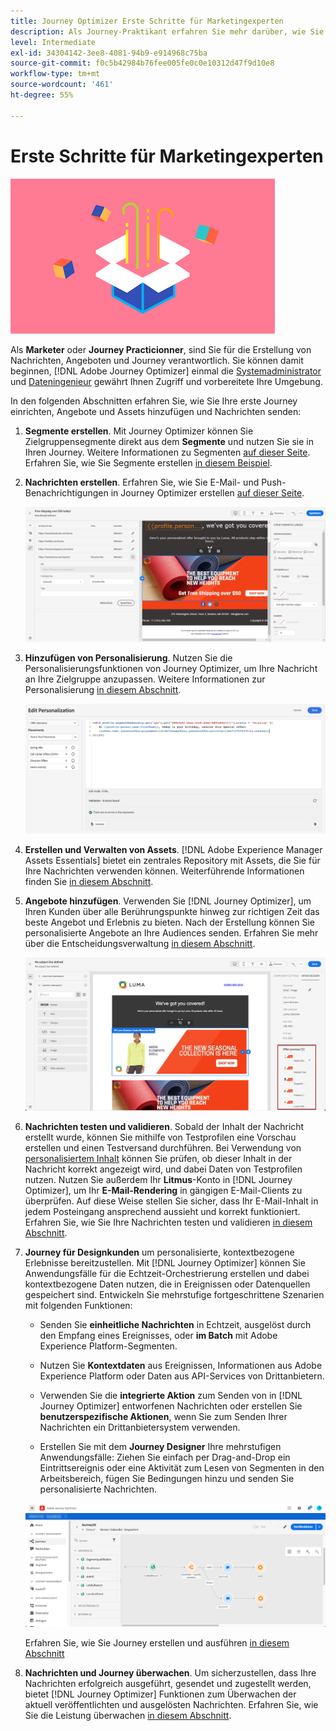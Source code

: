 ```yaml
---
title: Journey Optimizer Erste Schritte für Marketingexperten
description: Als Journey-Praktikant erfahren Sie mehr darüber, wie Sie mit Journey Optimizer arbeiten
level: Intermediate
exl-id: 34304142-3ee8-4081-94b9-e914968c75ba
source-git-commit: f0c5b42984b76fee005fe0c0e10312d47f9d10e8
workflow-type: tm+mt
source-wordcount: '461'
ht-degree: 55%

---
```


# Erste Schritte für Marketingexperten

![Marketingexperte](assets/do-not-localize/user-3.png)

Als **Marketer** oder **Journey Practicionner**, sind Sie für die Erstellung von Nachrichten, Angeboten und Journey verantwortlich. Sie können damit beginnen, [!DNL Adobe Journey Optimizer] einmal die [Systemadministrator](administrator.md) und [Dateningenieur](data-engineer.md) gewährt Ihnen Zugriff und vorbereitete Ihre Umgebung.

In den folgenden Abschnitten erfahren Sie, wie Sie Ihre erste Journey einrichten, Angebote und Assets hinzufügen und Nachrichten senden:

1. **Segmente erstellen**. Mit Journey Optimizer können Sie Zielgruppensegmente direkt aus dem **Segmente** und nutzen Sie sie in Ihren Journey.  Weitere Informationen zu Segmenten [auf dieser Seite](../segment/about-segments.md). Erfahren Sie, wie Sie Segmente erstellen [in diesem Beispiel](../segment/creating-a-segment.md).

1. **Nachrichten erstellen**. Erfahren Sie, wie Sie E-Mail- und Push-Benachrichtigungen in Journey Optimizer erstellen [auf dieser Seite](../create-message.md).

   ![](../assets/email_designer_7.png)

1. **Hinzufügen von Personalisierung**. Nutzen Sie die Personalisierungsfunktionen von Journey Optimizer, um Ihre Nachricht an Ihre Zielgruppe anzupassen. Weitere Informationen zur Personalisierung [in diesem Abschnitt](../personalization/personalize.md).

   ![](../personalization/assets/perso_ee2.png)

1. **Erstellen und Verwalten von Assets**. [!DNL Adobe Experience Manager Assets Essentials] bietet ein zentrales Repository mit Assets, die Sie für Ihre Nachrichten verwenden können. Weiterführende Informationen finden Sie [in diesem Abschnitt](../assets-essentials.md).

1. **Angebote hinzufügen**. Verwenden Sie [!DNL Journey Optimizer], um Ihren Kunden über alle Berührungspunkte hinweg zur richtigen Zeit das beste Angebot und Erlebnis zu bieten. Nach der Erstellung können Sie personalisierte Angebote an Ihre Audiences senden. Erfahren Sie mehr über die Entscheidungsverwaltung [in diesem Abschnitt](../../using/offers/get-started/starting-offer-decisioning.md).

   ![](../assets/offers-e2e-offers-displayed.png)

1. **Nachrichten testen und validieren**. Sobald der Inhalt der Nachricht erstellt wurde, können Sie mithilfe von Testprofilen eine Vorschau erstellen und einen Testversand durchführen. Bei Verwendung von [personalisiertem Inhalt](../personalization/personalize.md) können Sie prüfen, ob dieser Inhalt in der Nachricht korrekt angezeigt wird, und dabei Daten von Testprofilen nutzen. Nutzen Sie außerdem Ihr **Litmus**-Konto in [!DNL Journey Optimizer], um Ihr **E-Mail-Rendering** in gängigen E-Mail-Clients zu überprüfen. Auf diese Weise stellen Sie sicher, dass Ihr E-Mail-Inhalt in jedem Posteingang ansprechend aussieht und korrekt funktioniert. Erfahren Sie, wie Sie Ihre Nachrichten testen und validieren [in diesem Abschnitt](../preview.md).

1. **Journey für Designkunden** um personalisierte, kontextbezogene Erlebnisse bereitzustellen. Mit [!DNL Journey Optimizer] können Sie Anwendungsfälle für die Echtzeit-Orchestrierung erstellen und dabei kontextbezogene Daten nutzen, die in Ereignissen oder Datenquellen gespeichert sind. Entwickeln Sie mehrstufige fortgeschrittene Szenarien mit folgenden Funktionen:

   * Senden Sie **einheitliche Nachrichten** in Echtzeit, ausgelöst durch den Empfang eines Ereignisses, oder **im Batch** mit Adobe Experience Platform-Segmenten.

   * Nutzen Sie **Kontextdaten** aus Ereignissen, Informationen aus Adobe Experience Platform oder Daten aus API-Services von Drittanbietern.

   * Verwenden Sie die **integrierte Aktion** zum Senden von in [!DNL Journey Optimizer] entworfenen Nachrichten oder erstellen Sie **benutzerspezifische Aktionen**, wenn Sie zum Senden Ihrer Nachrichten ein Drittanbietersystem verwenden.

   * Erstellen Sie mit dem **Journey Designer** Ihre mehrstufigen Anwendungsfälle: Ziehen Sie einfach per Drag-and-Drop ein Eintrittsereignis oder eine Aktivität zum Lesen von Segmenten in den Arbeitsbereich, fügen Sie Bedingungen hinzu und senden Sie personalisierte Nachrichten.

   ![](../assets/copy-paste3.png)

   Erfahren Sie, wie Sie Journey erstellen und ausführen [in diesem Abschnitt](../building-journeys/journey-gs.md)

1. **Nachrichten und Journey überwachen**. Um sicherzustellen, dass Ihre Nachrichten erfolgreich ausgeführt, gesendet und zugestellt werden, bietet [!DNL Journey Optimizer] Funktionen zum Überwachen der aktuell veröffentlichten und ausgelösten Nachrichten. Erfahren Sie, wie Sie die Leistung überwachen [in diesem Abschnitt](../message-monitoring.md).
